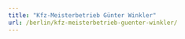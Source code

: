 ```yaml
---
title: "Kfz-Meisterbetrieb Günter Winkler"
url: /berlin/kfz-meisterbetrieb-guenter-winkler/
---
```

